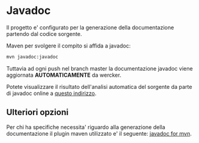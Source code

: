 # Javadoc

Il progetto e' configurato per la generazione della documentazione partendo dal codice sorgente.

Maven per svolgere il compito si affida a javadoc:

```sh
mvn javadoc:javadoc
```

Tuttavia ad ogni push nel branch master la documentazione javadoc viene aggiornata __AUTOMATICAMENTE__ da
wercker.

Potete visualizzare il risultato dell'analisi automatica del sorgente da parte di javadoc online a [questo indirizzo](javadoc/apidocs/).


## Ulteriori opzioni

Per chi ha specifiche necessita' riguardo alla generazione della documentazione il plugin maven utilizzato e'
il seguente: [javadoc for mvn](https://maven.apache.org/plugins/maven-javadoc-plugin/usage.html).
